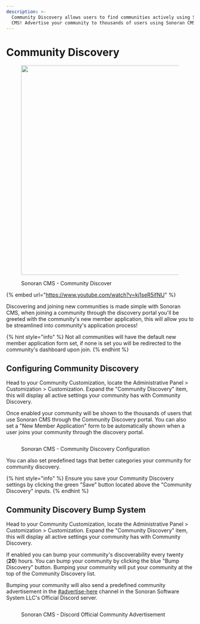 ```yaml
---
description: >-
  Community Discovery allows users to find communities actively using Sonoran
  CMS! Advertise your community to thousands of users using Sonoran CMS!
---
```


# Community Discovery

<figure><img src="https://i.imgur.com/TZ7bzkP.png" alt="" width="563"><figcaption><p>Sonoran CMS - Community Discover</p></figcaption></figure>

{% embed url="https://www.youtube.com/watch?v=kj1seR5ifNU" %}

Discovering and joining new communities is made simple with Sonoran CMS, when joining a community through the discovery portal you'll be greeted with the community's new member application, this will allow you to be streamlined into community's application process!

{% hint style="info" %}
Not all communities will have the default new member application form set, if none is set you will be redirected to the community's dashboard upon join.
{% endhint %}

## Configuring Community Discovery

Head to your Community Customization, locate the Administrative Panel > Customization > Customization. Expand the "Community Discovery" item, this will display all active settings your community has with Community Discovery.

Once enabled your community will be shown to the thousands of users that use Sonoran CMS through the Community Discovery portal. You can also set a "New Member Application" form to be automatically shown when a user joins your community through the discovery portal.

<figure><img src="https://i.imgur.com/G3xubTw.png" alt=""><figcaption><p>Sonoran CMS - Community Discovery Configuration</p></figcaption></figure>

You can also set predefined tags that better categories your community for community discovery.&#x20;

{% hint style="info" %}
Ensure you save your Community Discovery settings by clicking the green "Save" button located above the "Community Discovery" inputs.
{% endhint %}

## Community Discovery Bump System

Head to your Community Customization, locate the Administrative Panel > Customization > Customization. Expand the "Community Discovery" item, this will display all active settings your community has with Community Discovery.

If enabled you can bump your community's discoverability every twenty (**20**) hours. You can bump your community by clicking the blue "Bump Discovery" button. Bumping your community will put your community at the top of the Community Discovery list.

Bumping your community will also send a predefined community advertisement in the [#advertise-here](https://ptb.discord.com/channels/611781170895781888/682365995503190028) channel in the Sonoran Software System LLC's Official Discord server.

<figure><img src="https://i.imgur.com/I4drla4.png" alt=""><figcaption><p>Sonoran CMS - Discord Official Community Advertisement</p></figcaption></figure>

